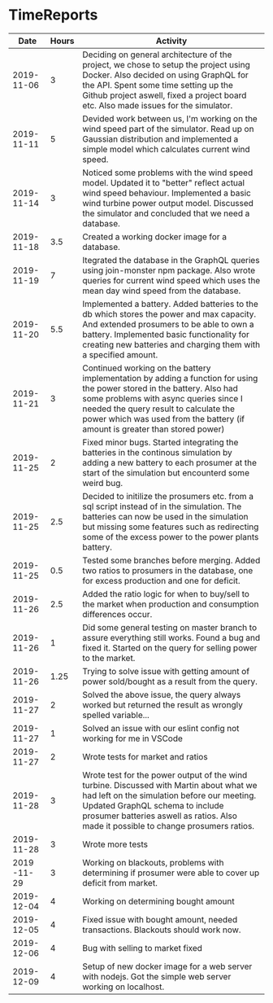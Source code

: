 # TimeReports

| Date        | Hours | Activity                                                                                                                                                                                                                                                                                  |
| ----------- | ----- | ----------------------------------------------------------------------------------------------------------------------------------------------------------------------------------------------------------------------------------------------------------------------------------------- |
| 2019-11-06  | 3     | Deciding on general architecture of the project, we chose to setup the project using Docker. Also decided on using GraphQL for the API. Spent some time setting up the Github project aswell, fixed a project board etc. Also made issues for the simulator.                              |
| 2019-11-11  | 5     | Devided work between us, I'm working on the wind speed part of the simulator. Read up on Gaussian distribution and implemented a simple model which calculates current wind speed.                                                                                                        |
| 2019-11-14  | 3     | Noticed some problems with the wind speed model. Updated it to "better" reflect actual wind speed behaviour. Implemented a basic wind turbine power output model. Discussed the simulator and concluded that we need a database.                                                          |
| 2019-11-18  | 3.5   | Created a working docker image for a database.                                                                                                                                                                                                                                            |
| 2019-11-19  | 7     | Itegrated the database in the GraphQL queries using join-monster npm package. Also wrote queries for current wind speed which uses the mean day wind speed from the database.                                                                                                             |
| 2019-11-20  | 5.5   | Implemented a battery. Added batteries to the db which stores the power and max capacity. And extended prosumers to be able to own a battery. Implemented basic functionality for creating new batteries and charging them with a specified amount.                                       |
| 2019-11-21  | 3     | Continued working on the battery implementation by adding a function for using the power stored in the battery. Also had some problems with async queries since I needed the query result to calculate the power which was used from the battery (if amount is greater than stored power) |
| 2019-11-25  | 2     | Fixed minor bugs. Started integrating the batteries in the continous simulation by adding a new battery to each prosumer at the start of the simulation but encounterd some weird bug.                                                                                                    |
| 2019-11-25  | 2.5   | Decided to initilize the prosumers etc. from a sql script instead of in the simulation. The batteries can now be used in the simulation but missing some features such as redirecting some of the excess power to the power plants battery.                                               |
| 2019-11-25  | 0.5   | Tested some branches before merging. Added two ratios to prosumers in the database, one for excess production and one for deficit.                                                                                                                                                        |
| 2019-11-26  | 2.5   | Added the ratio logic for when to buy/sell to the market when production and consumption differences occur.                                                                                                                                                                               |
| 2019-11-26  | 1     | Did some general testing on master branch to assure everything still works. Found a bug and fixed it. Started on the query for selling power to the market.                                                                                                                               |
| 2019-11-26  | 1.25  | Trying to solve issue with getting amount of power sold/bought as a result from the query.                                                                                                                                                                                                |
| 2019-11-27  | 2     | Solved the above issue, the query always worked but returned the result as wrongly spelled variable...                                                                                                                                                                                    |
| 2019-11-27  | 1     | Solved an issue with our eslint config not working for me in VSCode                                                                                                                                                                                                                       |
| 2019-11-27  | 2     | Wrote tests for market and ratios                                                                                                                                                                                                                                                         |
| 2019-11-28  | 3     | Wrote test for the power output of the wind turbine. Discussed with Martin about what we had left on the simulation before our meeting. Updated GraphQL schema to include prosumer batteries aswell as ratios. Also made it possible to change prosumers ratios.                          |
| 2019-11-28  | 3     | Wrote more tests                                                                                                                                                                                                                                                                          |
| 2019 -11-29 | 3     | Working on blackouts, problems with determining if prosumer were able to cover up deficit from market.                                                                                                                                                                                    |
| 2019-12-04  | 4     | Working on determining bought amount                                                                                                                                                                                                                                                      |
| 2019-12-05  | 4     | Fixed issue with bought amount, needed transactions. Blackouts should work now.                                                                                                                                                                                                           |
| 2019-12-06  | 4     | Bug with selling to market fixed                                                                                                                                                                                                                                                          |
| 2019-12-09  | 4     | Setup of new docker image for a web server with nodejs. Got the simple web server working on localhost.                                                                                                                                                                                   |
